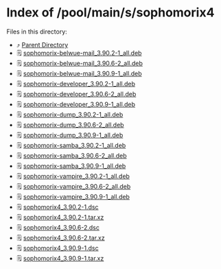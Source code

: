 
# Index of /pool/main/s/sophomorix4
Files in this directory:
- ⤴ [Parent Directory](../)
- 🗒 [sophomorix-belwue-mail_3.90.2-1_all.deb](sophomorix-belwue-mail_3.90.2-1_all.deb)
- 🗒 [sophomorix-belwue-mail_3.90.6-2_all.deb](sophomorix-belwue-mail_3.90.6-2_all.deb)
- 🗒 [sophomorix-belwue-mail_3.90.9-1_all.deb](sophomorix-belwue-mail_3.90.9-1_all.deb)
- 🗒 [sophomorix-developer_3.90.2-1_all.deb](sophomorix-developer_3.90.2-1_all.deb)
- 🗒 [sophomorix-developer_3.90.6-2_all.deb](sophomorix-developer_3.90.6-2_all.deb)
- 🗒 [sophomorix-developer_3.90.9-1_all.deb](sophomorix-developer_3.90.9-1_all.deb)
- 🗒 [sophomorix-dump_3.90.2-1_all.deb](sophomorix-dump_3.90.2-1_all.deb)
- 🗒 [sophomorix-dump_3.90.6-2_all.deb](sophomorix-dump_3.90.6-2_all.deb)
- 🗒 [sophomorix-dump_3.90.9-1_all.deb](sophomorix-dump_3.90.9-1_all.deb)
- 🗒 [sophomorix-samba_3.90.2-1_all.deb](sophomorix-samba_3.90.2-1_all.deb)
- 🗒 [sophomorix-samba_3.90.6-2_all.deb](sophomorix-samba_3.90.6-2_all.deb)
- 🗒 [sophomorix-samba_3.90.9-1_all.deb](sophomorix-samba_3.90.9-1_all.deb)
- 🗒 [sophomorix-vampire_3.90.2-1_all.deb](sophomorix-vampire_3.90.2-1_all.deb)
- 🗒 [sophomorix-vampire_3.90.6-2_all.deb](sophomorix-vampire_3.90.6-2_all.deb)
- 🗒 [sophomorix-vampire_3.90.9-1_all.deb](sophomorix-vampire_3.90.9-1_all.deb)
- 🗒 [sophomorix4_3.90.2-1.dsc](sophomorix4_3.90.2-1.dsc)
- 🗒 [sophomorix4_3.90.2-1.tar.xz](sophomorix4_3.90.2-1.tar.xz)
- 🗒 [sophomorix4_3.90.6-2.dsc](sophomorix4_3.90.6-2.dsc)
- 🗒 [sophomorix4_3.90.6-2.tar.xz](sophomorix4_3.90.6-2.tar.xz)
- 🗒 [sophomorix4_3.90.9-1.dsc](sophomorix4_3.90.9-1.dsc)
- 🗒 [sophomorix4_3.90.9-1.tar.xz](sophomorix4_3.90.9-1.tar.xz)
